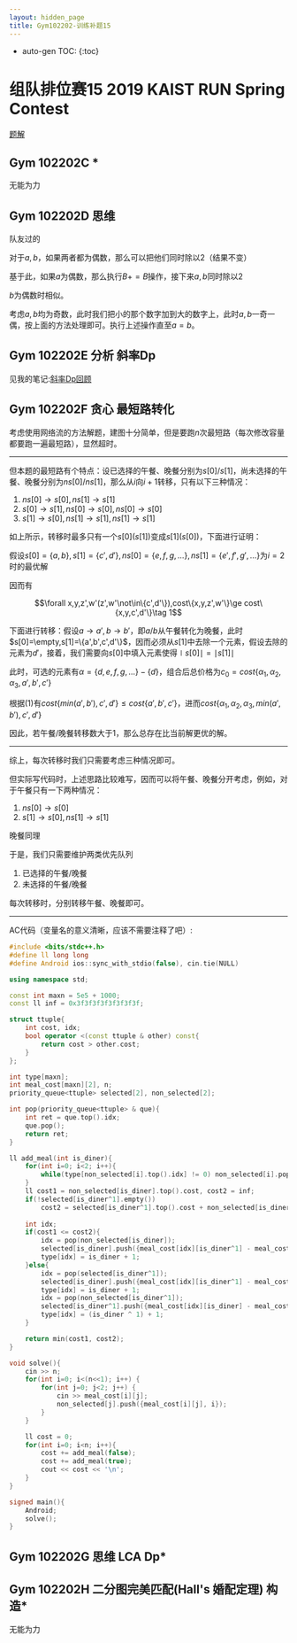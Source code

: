 ```yaml
---
layout: hidden_page
title: Gym102202-训练补题15
---
```


* auto-gen TOC:
{:toc}
# 组队排位赛15 2019 KAIST RUN Spring Contest

[题解](https://drive.google.com/open?id=1ASvniLXbY54eDxLWViFBC-cD2iCLGRFM)

## Gym 102202C *

无能为力



## Gym 102202D 思维

队友过的

对于$a, b$，如果两者都为偶数，那么可以把他们同时除以2（结果不变）

基于此，如果$a$为偶数，那么执行$B+=B$操作，接下来$a,b$同时除以2

$b$为偶数时相似。

考虑$a,b$均为奇数，此时我们把小的那个数字加到大的数字上，此时$a,b$一奇一偶，按上面的方法处理即可。执行上述操作直至$a=b$。



## Gym 102202E 分析 斜率Dp

见我的笔记:[斜率Dp回顾](/post/category/动态规划/斜率dp.html)



## Gym 102202F 贪心 最短路转化

考虑使用网络流的方法解题，建图十分简单，但是要跑$n$次最短路（每次修改容量都要跑一遍最短路），显然超时。

------

但本题的最短路有个特点：设已选择的午餐、晚餐分别为$s[0]/s[1]$，尚未选择的午餐、晚餐分别为$ns[0]/ns[1]$，那么从$i$向$i+1$转移，只有以下三种情况：

1.  $ns[0]\to s[0],ns[1]\to s[1]$
2.  $s[0]\to s[1],ns[0]\to s[0], ns[0]\to s[0]$
3.  $s[1]\to s[0],ns[1]\to s[1],ns[1]\to s[1]$

如上所示，转移时最多只有一个$s[0](s[1])$变成$s[1](s[0])$，下面进行证明：

假设$s[0]=\{a,b\},s[1]=\{c',d'\}, ns[0]=\{e,f,g,\dots\}, ns[1]=\{e',f',g',\dots\}$为$i=2$时的最优解

因而有

$$\forall x,y,z',w'(z',w'\not\in\{c',d'\}),cost\{x,y,z',w'\}\ge cost\{x,y,c',d'\}\tag 1$$

下面进行转移：假设$a\to a',b\to b'$，即$a/b$从午餐转化为晚餐，此时$s[0]=\empty,s[1]=\{a',b',c',d'\}$，因而必须从$s[1]$中去除一个元素，假设去除的元素为$d'$，接着，我们需要向$s[0]$中填入元素使得$\mid s[0]\mid =\mid s[1]\mid$

此时，可选的元素有$\alpha=\{d,e,f,g,\dots\}-\{d\}$，组合后总价格为$c_0=cost\{\alpha_1,\alpha_2,\alpha_3,a',b',c'\}$

根据$(1)$有$cost\{min(a',b'),c',d'\}\le cost\{a',b',c'\}$，进而$cost\{\alpha_1,\alpha_2,\alpha_3,min(a',b'),c',d'\}$

因此，若午餐/晚餐转移数大于1，那么总存在比当前解更优的解。

------

综上，每次转移时我们只需要考虑三种情况即可。

但实际写代码时，上述思路比较难写，因而可以将午餐、晚餐分开考虑，例如，对于午餐只有一下两种情况：

1.  $ns[0]\to s[0]$
2.  $s[1]\to s[0],ns[1]\to s[1]$

晚餐同理

于是，我们只需要维护两类优先队列

1.  已选择的午餐/晚餐
2.  未选择的午餐/晚餐

每次转移时，分别转移午餐、晚餐即可。

------

AC代码（变量名的意义清晰，应该不需要注释了吧）:

```c++
#include <bits/stdc++.h>
#define ll long long
#define Android ios::sync_with_stdio(false), cin.tie(NULL)

using namespace std;

const int maxn = 5e5 + 1000;
const ll inf = 0x3f3f3f3f3f3f3f3f;

struct ttuple{
    int cost, idx;
    bool operator <(const ttuple & other) const{
        return cost > other.cost;
    }
};

int type[maxn];
int meal_cost[maxn][2], n;
priority_queue<ttuple> selected[2], non_selected[2];

int pop(priority_queue<ttuple> & que){
    int ret = que.top().idx;
    que.pop();
    return ret;
}

ll add_meal(int is_diner){
    for(int i=0; i<2; i++){
        while(type[non_selected[i].top().idx] != 0) non_selected[i].pop();
    }
    ll cost1 = non_selected[is_diner].top().cost, cost2 = inf;
    if(!selected[is_diner^1].empty())
        cost2 = selected[is_diner^1].top().cost + non_selected[is_diner^1].top().cost;
    
    int idx;
    if(cost1 <= cost2){
        idx = pop(non_selected[is_diner]);
        selected[is_diner].push({meal_cost[idx][is_diner^1] - meal_cost[idx][is_diner], idx});
        type[idx] = is_diner + 1;
    }else{
        idx = pop(selected[is_diner^1]);
        selected[is_diner].push({meal_cost[idx][is_diner^1] - meal_cost[idx][is_diner], idx});
        type[idx] = is_diner + 1;
        idx = pop(non_selected[is_diner^1]);
        selected[is_diner^1].push({meal_cost[idx][is_diner] - meal_cost[idx][is_diner^1], idx});
        type[idx] = (is_diner ^ 1) + 1;
    }

    return min(cost1, cost2);
}

void solve(){
    cin >> n;
    for(int i=0; i<(n<<1); i++) {
        for(int j=0; j<2; j++) {
            cin >> meal_cost[i][j];
            non_selected[j].push({meal_cost[i][j], i});
        }
    }

    ll cost = 0;
    for(int i=0; i<n; i++){
        cost += add_meal(false);
        cost += add_meal(true);
        cout << cost << '\n';
    }
}

signed main(){
    Android;
    solve();
}
```



## Gym 102202G 思维 LCA Dp*



## Gym 102202H 二分图完美匹配(Hall's 婚配定理) 构造*

无能为力





